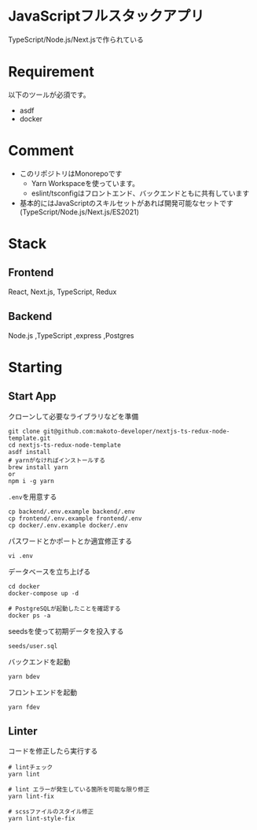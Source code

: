 # JavaScriptフルスタックアプリ

TypeScript/Node.js/Next.jsで作られている

# Requirement

以下のツールが必須です。
- asdf
- docker

# Comment
- このリポジトリはMonorepoです
  - Yarn Workspaceを使っています。
  - eslint/tsconfigはフロントエンド、バックエンドともに共有しています
- 基本的にはJavaScriptのスキルセットがあれば開発可能なセットです(TypeScript/Node.js/Next.js/ES2021)

# Stack

## Frontend
React, Next.js, TypeScript, Redux

## Backend
Node.js ,TypeScript ,express ,Postgres

# Starting

## Start App

クローンして必要なライブラリなどを準備

```shell
git clone git@github.com:makoto-developer/nextjs-ts-redux-node-template.git
cd nextjs-ts-redux-node-template
asdf install
# yarnがなければインストールする
brew install yarn
or
npm i -g yarn
```

`.env`を用意する

```shell
cp backend/.env.example backend/.env
cp frontend/.env.example frontend/.env
cp docker/.env.example docker/.env
```

パスワードとかポートとか適宜修正する

```shell
vi .env
```

データベースを立ち上げる

```shell
cd docker
docker-compose up -d

# PostgreSQLが起動したことを確認する
docker ps -a
```

seedsを使って初期データを投入する

```shell
seeds/user.sql
```

バックエンドを起動

```shell
yarn bdev
```

フロントエンドを起動

```shell
yarn fdev
```

## Linter

コードを修正したら実行する

```shell
# lintチェック
yarn lint

# lint エラーが発生している箇所を可能な限り修正
yarn lint-fix

# scssファイルのスタイル修正
yarn lint-style-fix
```
